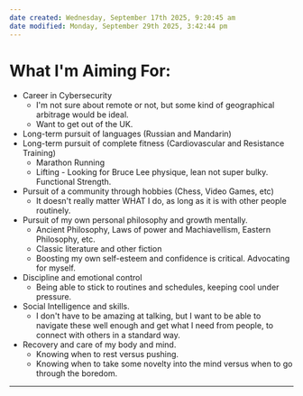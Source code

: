 ```yaml
---
date created: Wednesday, September 17th 2025, 9:20:45 am
date modified: Monday, September 29th 2025, 3:42:44 pm
---
```


# What I'm Aiming For:

- Career in Cybersecurity
	- I'm not sure about remote or not, but some kind of geographical arbitrage would be ideal.
	- Want to get out of the UK.
- Long-term pursuit of languages (Russian and Mandarin)
- Long-term pursuit of complete fitness (Cardiovascular and Resistance Training)
	- Marathon Running
	- Lifting - Looking for Bruce Lee physique, lean not super bulky. Functional Strength.
- Pursuit of a community through hobbies (Chess, Video Games, etc)
	- It doesn't really matter WHAT I do, as long as it is with other people routinely.
- Pursuit of my own personal philosophy and growth mentally.
	- Ancient Philosophy, Laws of power and Machiavellism, Eastern Philosophy, etc.
	- Classic literature and other fiction
	- Boosting my own self-esteem and confidence is critical. Advocating for myself.
- Discipline and emotional control
	- Being able to stick to routines and schedules, keeping cool under pressure.
- Social Intelligence and skills.
	- I don't have to be amazing at talking, but I want to be able to navigate these well enough and get what I need from people, to connect with others in a standard way.
- Recovery and care of my body and mind.
	- Knowing when to rest versus pushing.
	- Knowing when to take some novelty into the mind versus when to go through the boredom.

***


